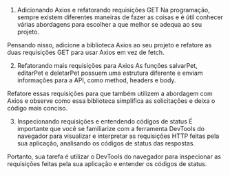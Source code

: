 1) Adicionando Axios e refatorando requisições GET
Na programação, sempre existem diferentes maneiras de fazer as coisas e é útil conhecer várias abordagens para escolher a que melhor se adequa ao seu projeto.

Pensando nisso, adicione a biblioteca Axios ao seu projeto e refatore as duas requisições GET para usar Axios em vez de fetch.

2) Refatorando mais requisições para Axios
As funções salvarPet, editarPet e deletarPet possuem uma estrutura diferente e enviam informações para a API, como method, headers e body.

Refatore essas requisições para que também utilizem a abordagem com Axios e observe como essa biblioteca simplifica as solicitações e deixa o código mais conciso.

3) Inspecionando requisições e entendendo códigos de status
É importante que você se familiarize com a ferramenta DevTools do navegador para visualizar e interpretar as requisições HTTP feitas pela sua aplicação, analisando os códigos de status das respostas.

Portanto, sua tarefa é utilizar o DevTools do navegador para inspecionar as requisições feitas pela sua aplicação e entender os códigos de status.